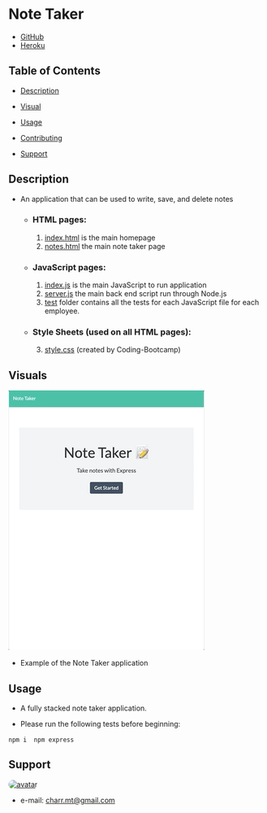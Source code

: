 #  **Note Taker** #

- [GitHub](https://github.com/charrmountain/note-taker)
- [Heroku](https://blooming-forest-27574.herokuapp.com/)

## Table of Contents

- [Description](#description) 

- [Visual](#visual) 

- [Usage](#usage) 

- [Contributing](#contributing) 

- [Support](#support) 

## **Description**

-  An application that can be used to write, save, and delete notes

    - ### **HTML pages:**
        1. [index.html](index.html) is the main homepage 
         2. [notes.html](notes.html) the main note taker page

    - ### **JavaScript pages:**
         1. [index.js](index.js) is the main JavaScript to run application
         2. [server.js](server.js) the main back end script run through Node.js
         3. [test](/Users/Charlotte/Coding-Bootcamp/Homework/team-builder/test) folder contains all the tests for each JavaScript file for each employee.

    - ### **Style Sheets** (used on all HTML pages)**:**
         3. [style.css](style.css) (created by Coding-Bootcamp)

## **Visuals**
![alt](/public/assets/noteDemo.gif)

- Example of the Note Taker application

## **Usage**
- A fully stacked note taker application.

- Please run the following tests before beginning:
```
npm i  npm express
```

## **Support**
    
[<img src="https://avatars3.githubusercontent.com/u/60668617?v=4" alt="avatar" style="border-radius: 75px" width="75"/>](https://github.com/charrmountain)
- e-mail: charr.mt@gmail.com